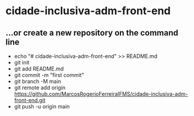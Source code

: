 # cidade-inclusiva-adm-front-end

## …or create a new repository on the command line
- echo "# cidade-inclusiva-adm-front-end" >> README.md
- git init
- git add README.md
- git commit -m "first commit"
- git branch -M main
- git remote add origin https://github.com/MarcosRogerioFerreiraIFMS/cidade-inclusiva-adm-front-end.git
- git push -u origin main
